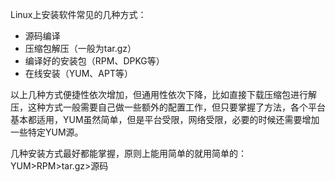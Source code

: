 Linux上安装软件常见的几种方式：

- 源码编译
- 压缩包解压（一般为tar.gz）
- 编译好的安装包（RPM、DPKG等）
- 在线安装（YUM、APT等）

以上几种方式便捷性依次增加，但通用性依次下降，比如直接下载压缩包进行解压，这种方式一般需要自己做一些额外的配置工作，但只要掌握了方法，各个平台基本都适用，YUM虽然简单，但是平台受限，网络受限，必要的时候还需要增加一些特定YUM源。

几种安装方式最好都能掌握，原则上能用简单的就用简单的：YUM>RPM>tar.gz>源码